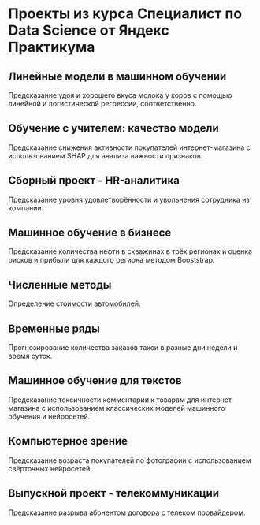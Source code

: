 # Проекты из курса Специалист по Data Science от Яндекс Практикума

## Линейные модели в машинном обучении
Предсказание удоя и хорошего вкуса молока у коров с помощью линейной и логистической регрессии, соответственно.

## Обучение с учителем: качество модели
Предсказание снижения активности покупателей интернет-магазина с использованием SHAP для анализа важности признаков.

## Сборный проект - HR-аналитика
Предсказание уровня удовлетворённости и увольнения сотрудника из компании.

## Машинное обучение в бизнесе
Предсказание количества нефти в скважинах в трёх регионах и оценка рисков и прибыли для каждого региона методом Booststrap.

## Численные методы
Определение стоимости автомобилей.

## Временные ряды
Прогнозирование количества заказов такси в разные дни недели и время суток.

## Машинное обучение для текстов
Предсказание токсичности комментарии к товарам для интернет магазина с использованием классических моделей машинного обучения и нейросетей.

## Компьютерное зрение
Предсказание возраста покупателей по фотографии с использованием свёрточных нейросетей.

## Выпускной проект - телекоммуникации
Предсказание разрыва абонентом договора с телеком провайдером.